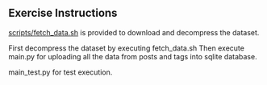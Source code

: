 
## Exercise Instructions

[scripts/fetch_data.sh](scripts/fetch_data.sh) is provided to download and decompress the dataset.

First decompress the dataset by executing fetch_data.sh
Then execute main.py for uploading all the data from posts and tags into sqlite database.

main_test.py for test execution.

